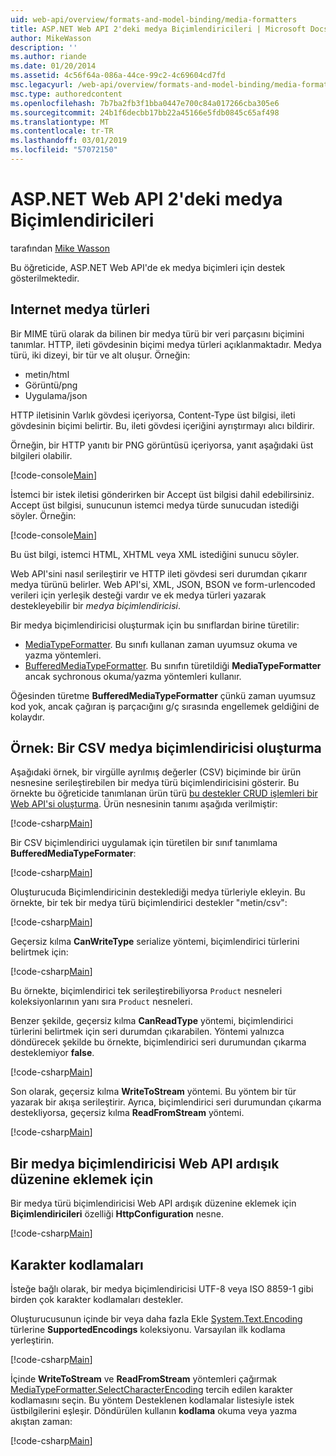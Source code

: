 ```yaml
---
uid: web-api/overview/formats-and-model-binding/media-formatters
title: ASP.NET Web API 2'deki medya Biçimlendiricileri | Microsoft Docs
author: MikeWasson
description: ''
ms.author: riande
ms.date: 01/20/2014
ms.assetid: 4c56f64a-086a-44ce-99c2-4c69604cd7fd
msc.legacyurl: /web-api/overview/formats-and-model-binding/media-formatters
msc.type: authoredcontent
ms.openlocfilehash: 7b7ba2fb3f1bba0447e700c84a017266cba305e6
ms.sourcegitcommit: 24b1f6decbb17bb22a45166e5fdb0845c65af498
ms.translationtype: MT
ms.contentlocale: tr-TR
ms.lasthandoff: 03/01/2019
ms.locfileid: "57072150"
---
```

<a name="media-formatters-in-aspnet-web-api-2"></a>ASP.NET Web API 2'deki medya Biçimlendiricileri
====================
tarafından [Mike Wasson](https://github.com/MikeWasson)

Bu öğreticide, ASP.NET Web API'de ek medya biçimleri için destek gösterilmektedir.

## <a name="internet-media-types"></a>Internet medya türleri

Bir MIME türü olarak da bilinen bir medya türü bir veri parçasını biçimini tanımlar. HTTP, ileti gövdesinin biçimi medya türleri açıklanmaktadır. Medya türü, iki dizeyi, bir tür ve alt oluşur. Örneğin:

- metin/html
- Görüntü/png
- Uygulama/json

HTTP iletisinin Varlık gövdesi içeriyorsa, Content-Type üst bilgisi, ileti gövdesinin biçimi belirtir. Bu, ileti gövdesi içeriğini ayrıştırmayı alıcı bildirir.

Örneğin, bir HTTP yanıtı bir PNG görüntüsü içeriyorsa, yanıt aşağıdaki üst bilgileri olabilir.

[!code-console[Main](media-formatters/samples/sample1.cmd)]

İstemci bir istek iletisi gönderirken bir Accept üst bilgisi dahil edebilirsiniz. Accept üst bilgisi, sunucunun istemci medya türde sunucudan istediği söyler. Örneğin:

[!code-console[Main](media-formatters/samples/sample2.cmd)]

Bu üst bilgi, istemci HTML, XHTML veya XML istediğini sunucu söyler.

Web API'sini nasıl serileştirir ve HTTP ileti gövdesi seri durumdan çıkarır medya türünü belirler. Web API'si, XML, JSON, BSON ve form-urlencoded verileri için yerleşik desteği vardır ve ek medya türleri yazarak destekleyebilir bir *medya biçimlendiricisi*.

Bir medya biçimlendiricisi oluşturmak için bu sınıflardan birine türetilir:

- [MediaTypeFormatter](https://msdn.microsoft.com/library/system.net.http.formatting.mediatypeformatter.aspx). Bu sınıfı kullanan zaman uyumsuz okuma ve yazma yöntemleri.
- [BufferedMediaTypeFormatter](https://msdn.microsoft.com/library/system.net.http.formatting.bufferedmediatypeformatter.aspx). Bu sınıfın türetildiği **MediaTypeFormatter** ancak sychronous okuma/yazma yöntemleri kullanır.

Öğesinden türetme **BufferedMediaTypeFormatter** çünkü zaman uyumsuz kod yok, ancak çağıran iş parçacığını g/ç sırasında engellemek geldiğini de kolaydır.

## <a name="example-creating-a-csv-media-formatter"></a>Örnek: Bir CSV medya biçimlendiricisi oluşturma

Aşağıdaki örnek, bir virgülle ayrılmış değerler (CSV) biçiminde bir ürün nesnesine serileştirebilen bir medya türü biçimlendiricisini gösterir. Bu örnekte bu öğreticide tanımlanan ürün türü [bu destekler CRUD işlemleri bir Web API'si oluşturma](../older-versions/creating-a-web-api-that-supports-crud-operations.md). Ürün nesnesinin tanımı aşağıda verilmiştir:

[!code-csharp[Main](media-formatters/samples/sample3.cs)]

Bir CSV biçimlendirici uygulamak için türetilen bir sınıf tanımlama **BufferedMediaTypeFormater**:

[!code-csharp[Main](media-formatters/samples/sample4.cs)]

Oluşturucuda Biçimlendiricinin desteklediği medya türleriyle ekleyin. Bu örnekte, bir tek bir medya türü biçimlendirici destekler &quot;metin/csv&quot;:

[!code-csharp[Main](media-formatters/samples/sample5.cs)]

Geçersiz kılma **CanWriteType** serialize yöntemi, biçimlendirici türlerini belirtmek için:

[!code-csharp[Main](media-formatters/samples/sample6.cs)]

Bu örnekte, biçimlendirici tek serileştirebiliyorsa `Product` nesneleri koleksiyonlarının yanı sıra `Product` nesneleri.

Benzer şekilde, geçersiz kılma **CanReadType** yöntemi, biçimlendirici türlerini belirtmek için seri durumdan çıkarabilen. Yöntemi yalnızca döndürecek şekilde bu örnekte, biçimlendirici seri durumundan çıkarma desteklemiyor **false**.

[!code-csharp[Main](media-formatters/samples/sample7.cs)]

Son olarak, geçersiz kılma **WriteToStream** yöntemi. Bu yöntem bir tür yazarak bir akışa serileştirir. Ayrıca, biçimlendirici seri durumundan çıkarma destekliyorsa, geçersiz kılma **ReadFromStream** yöntemi.

[!code-csharp[Main](media-formatters/samples/sample8.cs)]

## <a name="adding-a-media-formatter-to-the-web-api-pipeline"></a>Bir medya biçimlendiricisi Web API ardışık düzenine eklemek için

Bir medya türü biçimlendiricisi Web API ardışık düzenine eklemek için **Biçimlendiricileri** özelliği **HttpConfiguration** nesne.

[!code-csharp[Main](media-formatters/samples/sample9.cs)]

## <a name="character-encodings"></a>Karakter kodlamaları

İsteğe bağlı olarak, bir medya biçimlendiricisi UTF-8 veya ISO 8859-1 gibi birden çok karakter kodlamaları destekler.

Oluşturucusunun içinde bir veya daha fazla Ekle [System.Text.Encoding](https://msdn.microsoft.com/library/system.text.encoding.aspx) türlerine **SupportedEncodings** koleksiyonu. Varsayılan ilk kodlama yerleştirin.

[!code-csharp[Main](media-formatters/samples/sample10.cs?highlight=6-7)]

İçinde **WriteToStream** ve **ReadFromStream** yöntemleri çağırmak [MediaTypeFormatter.SelectCharacterEncoding](https://msdn.microsoft.com/library/hh969054.aspx) tercih edilen karakter kodlamasını seçin. Bu yöntem Desteklenen kodlamalar listesiyle istek üstbilgilerini eşleşir. Döndürülen kullanın **kodlama** okuma veya yazma akıştan zaman:

[!code-csharp[Main](media-formatters/samples/sample11.cs?highlight=3,5)]
